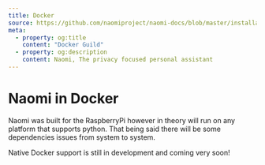 ```yaml
---
title: Docker
source: https://github.com/naomiproject/naomi-docs/blob/master/installation/docker.md
meta:
  - property: og:title
    content: "Docker Guild"
  - property: og:description
    content: Naomi, The privacy focused personal assistant
---
```


# Naomi in Docker

Naomi was built for the RaspberryPi however in theory will run on any platform that supports python. That being said there will be some dependencies issues from system to system.

Native Docker support is still in development and coming very soon!

<DocPreviousVersions/>
<EditPageLink/>
